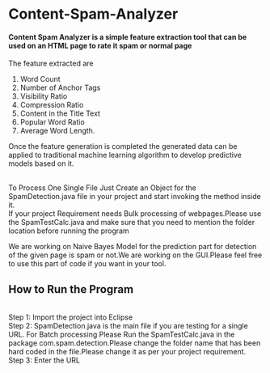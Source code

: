 # Content-Spam-Analyzer

<h4>Content Spam Analyzer is a simple feature extraction tool that can be used on an HTML page to rate it spam or normal page</h4>

The feature extracted are 
1) Word Count <br>
2) Number of Anchor Tags<br>
3) Visibility Ratio<br>
4) Compression Ratio<br>
5) Content in the Title Text<br>
6) Popular Word Ratio<br>
7) Average Word Length.<br>

Once the feature generation is completed the generated data can be applied to traditional machine learning algorithm to develop predictive models based on it.


<br>
To Process One Single File Just Create an Object for the SpamDetection.java file in your project and start invoking the method inside it.
<br>
If your project Requirement needs Bulk processing of webpages.Please use the SpamTestCalc.java and make sure that you need to mention the folder location
before running the program
<br>



We are working on Naive Bayes Model for the prediction part for detection of the given page is spam or not.We are working on the GUI.Please feel free to use this part of code if you want in your tool.



<h2>How to Run the Program</h2>
<br>
Step 1: Import the project into Eclipse
<br>
Step 2: SpamDetection.java is the main file if you are testing for a single URL. For Batch processing Please Run the SpamTestCalc.java in the package com.spam.detection.Please change the folder name that has been hard coded in the file.Please change it as per your project requirement.
<br>
Step 3: Enter the URL 
<br>
<br>
 
